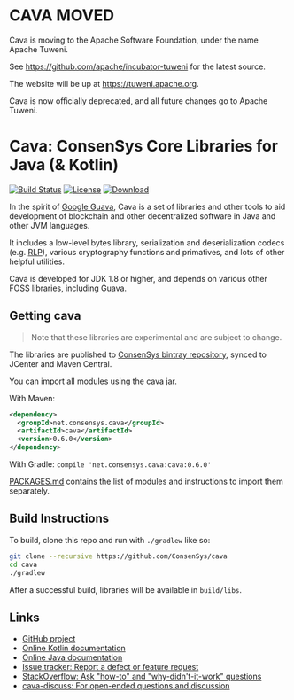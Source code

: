 # CAVA MOVED

Cava is moving to the Apache Software Foundation, under the name Apache Tuweni.

See https://github.com/apache/incubator-tuweni for the latest source.

The website will be up at https://tuweni.apache.org.

Cava is now officially deprecated, and all future changes go to Apache Tuweni.

# Cava: ConsenSys Core Libraries for Java (& Kotlin)

[![Build Status](https://circleci.com/gh/ConsenSys/cava.svg?style=shield&circle-token=440c81af8cae3c059b516a8e375471258d7e0229)](https://circleci.com/gh/ConsenSys/cava)
[![License](https://img.shields.io/badge/License-Apache%202.0-blue.svg)](https://github.com/ConsenSys/cava/blob/master/LICENSE)
[![Download](https://api.bintray.com/packages/consensys/consensys/cava/images/download.svg?version=0.6.0) ](https://bintray.com/consensys/consensys/cava/0.6.0)

In the spirit of [Google Guava](https://github.com/google/guava/), Cava is a set of libraries and other tools to aid development of blockchain and other decentralized software in Java and other JVM languages.

It includes a low-level bytes library, serialization and deserialization codecs (e.g. [RLP](https://github.com/ethereum/wiki/wiki/RLP)), various cryptography functions and primatives, and lots of other helpful utilities.

Cava is developed for JDK 1.8 or higher, and depends on various other FOSS libraries, including Guava.

## Getting cava

> Note that these libraries are experimental and are subject to change.

The libraries are published to [ConsenSys bintray repository](https://consensys.bintray.com/consensys/), synced to JCenter and Maven Central.

You can import all modules using the cava jar.

With Maven:
```xml
<dependency>
  <groupId>net.consensys.cava</groupId>
  <artifactId>cava</artifactId>
  <version>0.6.0</version>
</dependency>
```

With Gradle: `compile 'net.consensys.cava:cava:0.6.0'`

[PACKAGES.md](PACKAGES.md) contains the list of modules and instructions to import them separately.

## Build Instructions

To build, clone this repo and run with `./gradlew` like so:

```sh
git clone --recursive https://github.com/ConsenSys/cava
cd cava
./gradlew
```

After a successful build, libraries will be available in `build/libs`.

## Links

- [GitHub project](https://github.com/ConsenSys/cava)
- [Online Kotlin documentation](https://consensys.github.io/cava/docs/kotlin/0.6.0/cava)
- [Online Java documentation](https://consensys.github.io/cava/docs/java/0.6.0)
- [Issue tracker: Report a defect or feature request](https://github.com/ConsenSys/cava/issues/new)
- [StackOverflow: Ask "how-to" and "why-didn't-it-work" questions](https://stackoverflow.com/questions/ask?tags=cava+java)
- [cava-discuss: For open-ended questions and discussion](http://groups.google.com/group/cava-discuss)
